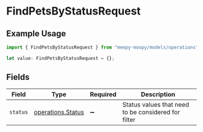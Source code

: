# FindPetsByStatusRequest

## Example Usage

```typescript
import { FindPetsByStatusRequest } from "meepy-moopy/models/operations";

let value: FindPetsByStatusRequest = {};
```

## Fields

| Field                                                  | Type                                                   | Required                                               | Description                                            |
| ------------------------------------------------------ | ------------------------------------------------------ | ------------------------------------------------------ | ------------------------------------------------------ |
| `status`                                               | [operations.Status](../../models/operations/status.md) | :heavy_minus_sign:                                     | Status values that need to be considered for filter    |